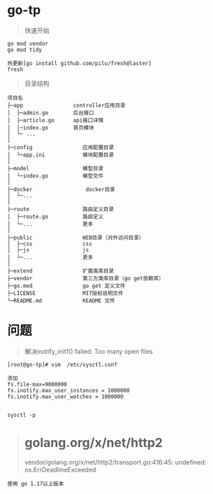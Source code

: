 # go-tp

>快速开始
```
go mod vendor
go mod tidy

热更新[go install github.com/pilu/fresh@laster]
fresh 
```

>目录结构
```
项目名
├─app                controller应用目录
│  ├─admin.go        后台接口
│  ├─article.go      api接口详情
│  │─index.go        首页模块
│  └─ ...  
│
├─config                应用配置目录
│  └─app.ini            模块配置目录
│
├─model                 模型目录
│  └─index.go           模型文件
│  
├─docker                 docker目录
│  └─...
│
├─route                 路由定义目录
│  ├─route.go           路由定义
│  └─...                更多
│
├─public                WEB目录（对外访问目录）
│  ├─css                css
│  ├─js                 js
│  └─...                更多                  
│
├─extend                扩展类库目录
├─vendor                第三方类库目录（go get依赖库）
├─go.mod                go get 定义文件
├─LICENSE               MIT授权说明文件
└─README.md             README 文件
```


# 问题

>解决inotify_init1() failed: Too many open files

```
[root@go-tp]# vim  /etc/sysctl.conf

添加
fs.file-max=9000000
fs.inotify.max_user_instances = 1000000
fs.inotify.max_user_watches = 1000000


sysctl -p
```


> # golang.org/x/net/http2
>vendor/golang.org/x/net/http2/transport.go:416:45: undefined: os.ErrDeadlineExceeded


```
使用 go 1.17以上版本
```